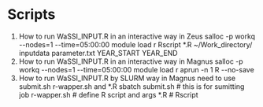 # Scripts
1. How to run WaSSI_INPUT.R in an interactive way in Zeus
	salloc -p workq --nodes=1 --time=05:00:00
	module load r
	Rscript *.R ~/Work_directory/ inputdata parameter.txt YEAR_START YEAR_END
2. How to run WaSSI_INPUT.R in an interactive way in Magnus
	salloc -p workq --nodes=1 --time=05:00:00
	module load r
	aprun -n 1 R --no-save
3. How to run WaSSI_INPUT.R by SLURM way in Magnus
	need to use submit.sh r-wapper.sh and *.R 
	sbatch submit.sh  # this is for sumitting job
		r-wapper.sh   # define R script and args
		*.R           # Rscript
